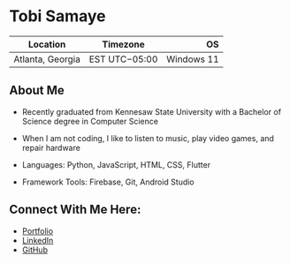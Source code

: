 Tobi Samaye
=======================

| Location              | Timezone      | OS                    |
| --------------------- |:-------------:| ---------------------:|
| Atlanta, Georgia      | EST UTC−05:00 | Windows 11            |

About Me
---------
* Recently graduated from Kennesaw State University with a Bachelor of Science degree in Computer Science
* When I am not coding, I like to listen to music, play video games, and repair hardware
  
* Languages: Python, JavaScript, HTML, CSS, Flutter
* Framework Tools: Firebase, Git, Android Studio
  

Connect With Me Here:
-----------
* [Portfolio](https://bagonss.github.io/TobiPortfolio/)
* [LinkedIn](https://www.linkedin.com/in/oluwatobi-samaye/)
* [GitHub](https://github.com/bagonss)
